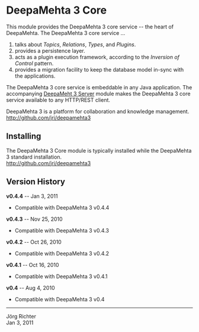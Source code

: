
DeepaMehta 3 Core
=================

This module provides the DeepaMehta 3 core service -- the heart of DeepaMehta. The DeepaMehta 3 core service ...

1. talks about *Topics*, *Relations*, *Types*, and *Plugins*.
2. provides a persistence layer.
3. acts as a plugin execution framework, according to the *Inversion of Control* pattern.
4. provides a migration facility to keep the database model in-sync with the applications.

The DeepaMehta 3 core service is embeddable in any Java application. The accompanying [DeepaMeht 3 Server](http://github.com/jri/deepamehta3-server) module makes the DeepaMehta 3 core service available to any HTTP/REST client.

DeepaMehta 3 is a platform for collaboration and knowledge management.  
<http://github.com/jri/deepamehta3>


Installing
----------

The DeepaMehta 3 Core module is typically installed while the DeepaMehta 3 standard installation.  
<http://github.com/jri/deepamehta3>


Version History
---------------

**v0.4.4** -- Jan 3, 2011

* Compatible with DeepaMehta 3 v0.4.4

**v0.4.3** -- Nov 25, 2010

* Compatible with DeepaMehta 3 v0.4.3

**v0.4.2** -- Oct 26, 2010

* Compatible with DeepaMehta 3 v0.4.2

**v0.4.1** -- Oct 16, 2010

* Compatible with DeepaMehta 3 v0.4.1

**v0.4** -- Aug 4, 2010

* Compatible with DeepaMehta 3 v0.4


------------
Jörg Richter  
Jan 3, 2011
